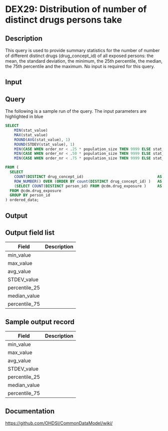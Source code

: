 <!---
Group:drug exposure
Name:DEX29 Distribution of number of distinct drugs persons take
Author:Patrick Ryan
CDM Version: 5.3
-->

# DEX29: Distribution of number of distinct drugs persons take

## Description
This query is used to provide summary statistics for the number of number of different distinct drugs (drug_concept_id) 
of all exposed persons: the mean, the standard deviation, the minimum, the 25th percentile, the median, the 75th percentile
 and the maximum. No input is required for this query.

## Input <None>
## Query

The following is a sample run of the query. The input parameters are highlighted in  blue

```sql
SELECT 
    MIN(stat_value)                                                                    AS min_value,
    MAX(stat_value)                                                                    AS max_value,
    ROUND(AVG(stat_value), 1)                                                          AS avg_value,
    ROUND(STDEV(stat_value), 1)                                                        AS STDEV_value,
    MIN(CASE WHEN order_nr < .25 * population_size THEN 9999 ELSE stat_value END)      AS percentile_25,
    MIN(CASE WHEN order_nr < .50 * population_size THEN 9999 ELSE stat_value END)      AS median_value,
    MIN(CASE WHEN order_nr < .75 * population_size THEN 9999 ELSE stat_value END)      AS percentile_75

FROM (
  SELECT 
    COUNT(DISTINCT drug_concept_id)                                 AS stat_value,
    ROW_NUMBER() OVER (ORDER BY count(DISTINCT drug_concept_id) )   AS order_nr,
    (SELECT COUNT(DISTINCT person_id) FROM @cdm.drug_exposure )     AS population_size
  FROM @cdm.drug_exposure 
  GROUP BY person_id
) ordered_data;
```

## Output

## Output field list

|  Field |  Description |
| --- | --- |
| min_value |   |
| max_value |   |
| avg_value |   |
| STDEV_value |   |
| percentile_25 |   |
| median_value |   |
| percentile_75 |   |

## Sample output record

|  Field |  Description |
| --- | --- |
| min_value |   |
| max_value |   |
| avg_value |   |
| STDEV_value |   |
| percentile_25 |   |
| median_value |   |
| percentile_75 |   |

## Documentation
https://github.com/OHDSI/CommonDataModel/wiki/
